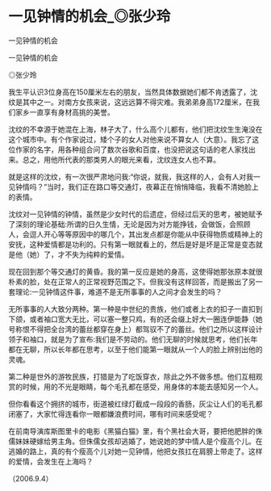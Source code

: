 # 一见钟情的机会_◎张少玲

一见钟情的机会

一见钟情的机会

◎张少玲

我生平认识3位身高在150厘米左右的朋友，当然具体数据她们都不肯透露了，沈纹是其中之一。对南方女孩来说，这远远算不得灾难。我弟弟身高172厘米，在我们家乡一直享有身材高挑的美誉。

沈纹的不幸源于她混在上海，林子大了，什么高个儿都有，他们把沈纹生生淹没在这个城市中。有个作家说过，矮个子的女人对他来说不算女人（大意）。我忘了这位作家的名字，用各种组合问了数次谷歌和百度，也没把说这句话的老人家找出来。总之，用他所代表的那类男人的眼光来看，沈纹连女人也不算。

就是这样的沈纹，有一次很严肃地问我:“你说，就我，我这样的人，会有人对我一见钟情吗？”当时，我们正在路口等交通灯，夜幕正在悄悄降临，我看不清她脸上的表情。

沈纹对一见钟情的钟情，虽然是少女时代的后遗症，但经过后天的思考，被她赋予了深刻的理论基础:所谓的日久生情，无论是因为对方能挣钱，会做饭，会照顾人，会逗人开心等等原因中的哪几个，其出发点都是你能从中获得物质或精神上的安抚，这种爱情都是功利的。只有第一眼就看上的，然后是好是坏是正常是变态就是他（她）了，才不失为纯粹的爱情。

现在回到那个等交通灯的黄昏。我的第一反应是她的身高，这使得她那张原本就很朴素的脸，处在正常人的正常视野范围之下。但我没有这样回答，而是搬出了另一套理论:一见钟情这件事，难道不是无所事事的人之间才会发生的吗？

无所事事的人大致分两种。第一种是中世纪的贵族，他们或者上衣的扣子一直扣到下颌，或者袖口宽大无比，可以塞一整只鸡，有的还会缀上好大一圈连伊能静（她号称恨不得把全台湾的蕾丝都穿在身上）都驾驭不了的蕾丝。他们之所以这样设计领子和袖口，就是为了宣布:我们是不劳动的。他们无聊的时候就思考，他们长年都在无聊，所以长年都在思考，以至于他们能第一眼就从一个人的脸上辨别出他的灵魂。

第二种是世外的游牧民族，打猎是为了吃饭穿衣，除此之外不做多想。他们互相观赏的时候，用的不光是眼睛，每个毛孔都在感受，用身体的本能去感知另一个人。

但你看看这个拥挤的城市，街道被红绿灯截成一段段的香肠，灰尘让人们的毛孔都闭塞了，大家忙得连看你一眼都嫌浪费时间，哪有时间来感受呢？

在前南导演库斯图里卡的电影《黑猫白猫》里，有个黑社会大哥，要把他肥胖的侏儒妹妹硬嫁给男主角。但侏儒女孩却逃婚了，她说她的梦中情人是个瘦高个儿。在逃婚的路上，真的有个瘦高个儿对她一见钟情，他把女孩扛在肩膀上带走了。这样的爱情，会发生在上海吗？

（2006.9.4）